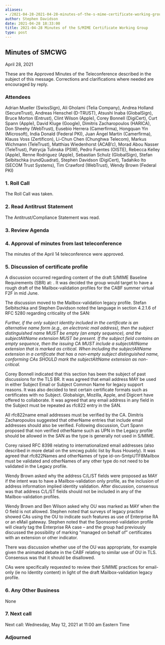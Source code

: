 ```yaml
---
aliases:
- /2021-04-28-2021-04-28-minutes-of-the-s-mime-certificate-working-group/
author: Stephen Davidson
date: 2021-04-28 18:33:00
title: 2021-04-28 Minutes of the S/MIME Certificate Working Group
type: post
---
```


## Minutes of SMCWG 

April 28, 2021

These are the Approved Minutes of the Teleconference described in the subject of this message. Corrections and clarifications where needed are encouraged by reply.

### Attendees 

Adrian Mueller (SwissSign), Ali Gholami (Telia Company), Andrea Holland (SecureTrust), Andreas Henschel (D-TRUST), Atsushi Inaba (GlobalSign), Bruce Morton (Entrust), Clint Wilson (Apple), Corey Bonnell (DigiCert), Curt Spann (Apple), David Kluge (Google), Dimitris Zacharopoulos (HARICA), Don Sheehy (WebTrust), Eusebio Herrera (Camerfirma), Hongquan Yin (Microsoft), India Donald (Federal PKI), Juan Ángel Martin (Camerfirma), Klauss Voss (Zertificon), Li-Chun Chen (Chunghwa Telecom), Markus Wichmann (TeleTrust), Matthias Wiedenhorst (ACAB’c), Morad Abou Nasser (TeleTrust), Patrycja Tulinska (PSW), Pedro Fuentes (OISTE), Rebecca Kelley (Apple), Renne Rodriguez (Apple), Sebastian Schulz (GlobalSign), Stefan Selbitschka (rundQuadrat), Stephen Davidson (DigiCert), Tadahiko Ito (SECOM Trust Systems), Tim Crawford (WebTrust), Wendy Brown (Federal PKI)

### 1. Roll Call 

The Roll Call was taken.

### 2. Read Antitrust Statement 

The Antitrust/Compliance Statement was read.

### 3. Review Agenda 

### 4. Approval of minutes from last teleconference 

The minutes of the April 14 teleconference were approved.

### 5. Discussion of certificate profile 

A discussion occurred regarding content of the draft S/MIME Baseline Requirements (SBR) at: . It was decided the group would target to have a rough draft of the Mailbox-validation profiles for the CABF summer virtual F2F in mid June.

The discussion moved to the Mailbox-validation legacy profile. Stefan Selbitschka and Stephen Davidson noted the language in section 4.2.1.6 of RFC 5280 regarding criticality of the SAN:

_Further, if the only subject identity included in the certificate is an alternative name form (e.g., an electronic mail address), then the subject distinguished name MUST be empty (an empty sequence), and the subjectAltName extension MUST be present. If the subject field contains an empty sequence, then the issuing CA MUST include a subjectAltName extension that is marked as critical. When including the subjectAltName extension in a certificate that has a non-empty subject distinguished name, conforming CAs SHOULD mark the subjectAltName extension as non-critical._

Corey Bonnell indicated that this section has been the subject of past discussions for the TLS BR. It was agreed that email address MAY be used in either Subject Email or Subject Common Name for legacy support reasons. It was also decided to test certain certificate formats such as certificates with no Subject. Globalsign, Mozilla, Apple, and Digicert have offered to collaborate. It was agreed that any email address in any field in the Subject must be repeated as rfc822 entry in the SAN.

All rfc822name email addresses must be verified by the CA. Dimitris Zacharopoulos suggested that otherName entries that include email addresses should also be verified. Following discussion, Curt Spann proposed that non verified otherName such as UPN in the Legacy profile should be allowed in the SAN as the type is generally not used in S/MIME.

Corey raised RFC 8398 relating to internationalized email addresses (also described in more detail on the smcwg public list by Russ Housely). It was agreed that rfc822Names and otherNames of type id-on-SmtpUTF8Mailbox must be validated and otherNames of any other type do not need to be validated in the Legacy profile.

Wendy Brown asked why the address C/L/ST fields were proposed as MAY if the intent was to have a Mailbox-validation only profile, as the inclusion of address information implied identity validation. After discussion, consensus was that address C/L/ST fields should not be included in any of the Mailbox-validation profiles.

Wendy Brown and Ben Wilson asked why OU was marked as MAY when the O field is not allowed. Stephen noted that surveys of legacy practice showed CAs using the OU to indicate such features as use of Enterprise RA or an eMail gateway. Stephen noted that the Sponsored-validation profile will clearly tag the Enterprise RA case – and the group had previously discussed the possibility of marking “managed on behalf of” certificates with an extension or other indicator.

There was discussion whether use of the OU was appropriate, for example given the animated debate in the CABF relating to similar use of OU in TLS. Consensus was that it should be disallowed.

CAs were specifically requested to review their S/MIME practices for email-only (ie no Identity content) in light of the draft Mailbox-validation legacy profile.

### 6. Any Other Business 

None

### 7. Next call 

Next call: Wednesday, May 12, 2021 at 11:00 am Eastern Time

### Adjourned
